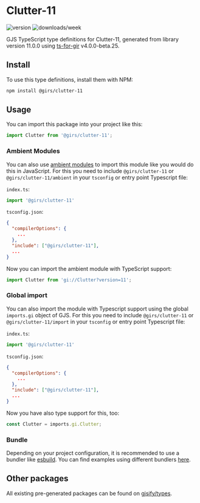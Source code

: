 
# Clutter-11

![version](https://img.shields.io/npm/v/@girs/clutter-11)
![downloads/week](https://img.shields.io/npm/dw/@girs/clutter-11)


GJS TypeScript type definitions for Clutter-11, generated from library version 11.0.0 using [ts-for-gir](https://github.com/gjsify/ts-for-gir) v4.0.0-beta.25.

## Install

To use this type definitions, install them with NPM:
```bash
npm install @girs/clutter-11
```

## Usage

You can import this package into your project like this:
```ts
import Clutter from '@girs/clutter-11';
```

### Ambient Modules

You can also use [ambient modules](https://github.com/gjsify/ts-for-gir/tree/main/packages/cli#ambient-modules) to import this module like you would do this in JavaScript.
For this you need to include `@girs/clutter-11` or `@girs/clutter-11/ambient` in your `tsconfig` or entry point Typescript file:

`index.ts`:
```ts
import '@girs/clutter-11'
```

`tsconfig.json`:
```json
{
  "compilerOptions": {
    ...
  },
  "include": ["@girs/clutter-11"],
  ...
}
```

Now you can import the ambient module with TypeScript support: 

```ts
import Clutter from 'gi://Clutter?version=11';
```

### Global import

You can also import the module with Typescript support using the global `imports.gi` object of GJS.
For this you need to include `@girs/clutter-11` or `@girs/clutter-11/import` in your `tsconfig` or entry point Typescript file:

`index.ts`:
```ts
import '@girs/clutter-11'
```

`tsconfig.json`:
```json
{
  "compilerOptions": {
    ...
  },
  "include": ["@girs/clutter-11"],
  ...
}
```

Now you have also type support for this, too:

```ts
const Clutter = imports.gi.Clutter;
```

### Bundle

Depending on your project configuration, it is recommended to use a bundler like [esbuild](https://esbuild.github.io/). You can find examples using different bundlers [here](https://github.com/gjsify/ts-for-gir/tree/main/examples).

## Other packages

All existing pre-generated packages can be found on [gjsify/types](https://github.com/gjsify/types).

